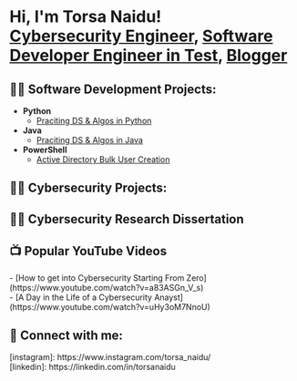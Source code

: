 <h1>Hi, I'm Torsa Naidu! <br/><a href="https://github.com/TorsaNaidu/">Cybersecurity Engineer</a>, <a href="https://www.linkedin.com/in/torsanaidu/">Software Developer Engineer in Test</a>, <a href="https://medium.com/@torsanaidu">Blogger</a></h1>

<h2>👨‍💻 Software Development Projects:</h2>

- <b>Python</b>
  - [Praciting DS & Algos in Python](https://github.com/joshmadakor1/Algorithms-Practice)
- <b>Java</b>
  - [Praciting DS & Algos in Java](https://github.com/joshmadakor1/Algorithms-Practice)
- <b>PowerShell</b>
  - [Active Directory Bulk User Creation](https://github.com/joshmadakor1/AD_PS)

<h2>👨‍💻 Cybersecurity Projects:</h2>
<h2>👨‍💻 Cybersecurity Research Dissertation</h2>
<h2>📺 Popular YouTube Videos</h2>
- [How to get into Cybersecurity Starting From Zero](https://www.youtube.com/watch?v=a83ASGn_V_s) <br>
- [A Day in the Life of a Cybersecurity Anayst](https://www.youtube.com/watch?v=uHy3oM7NnoU) <br>

<h2> 🤳 Connect with me:</h2>
[instagram]: https://www.instagram.com/torsa_naidu/ <br>
[linkedin]: https://linkedin.com/in/torsanaidu <br>

<!--
**joshmadakor1/joshmadakor1** is a ✨ _special_ ✨ repository because its `README.md` (this file) appears on your GitHub profile.

Here are some ideas to get you started:

- 🔭 I’m currently working on ...
- 🌱 I’m currently learning ...
- 👯 I’m looking to collaborate on ...
- 🤔 I’m looking for help with ...
- 💬 Ask me about ...
- 📫 How to reach me: ...
- 😄 Pronouns: ...
- ⚡ Fun fact: ...
-->
